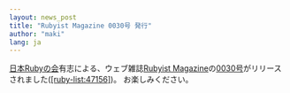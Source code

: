 ```yaml
---
layout: news_post
title: "Rubyist Magazine 0030号 発行"
author: "maki"
lang: ja
---
```


[日本Rubyの会][1]有志による、ウェブ雑誌[Rubyist
Magazine][2]の[0030号][3]がリリースされました([\[ruby-list:47156\]][4])。 お楽しみください。



[1]: http://jp.rubyist.net/
[2]: http://jp.rubyist.net/magazine/
[3]: http://jp.rubyist.net/magazine/?0030
[4]: https://blade.ruby-lang.org/ruby-list/47156
